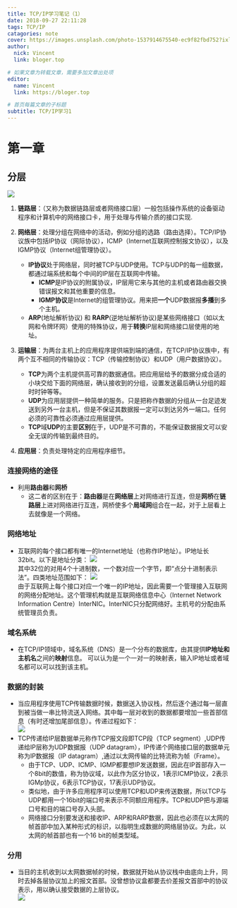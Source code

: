 ```yaml
---
title: TCP/IP学习笔记（1）
date: 2018-09-27 22:11:28
tags: TCP/IP
catagories: note
cover: https://images.unsplash.com/photo-1537914675540-ec9f82fbd752?ixlib=rb-0.3.5&ixid=eyJhcHBfaWQiOjEyMDd9&s=8f577e49d7737b80e76e2715fdfb1a93&auto=format&fit=crop&w=1000&q=60
author: 
  nick: Vincent
  link: bloger.top

# 如果文章为转载文章，需要多加文章出处项
editor:
  name: Vincent
  link: https://bloger.top

# 首页每篇文章的子标题
subtitle: TCP/IP学习1
---
```


# 第一章
## 分层
![](http://docs.52im.net/extend/docs/book/tcpip/vol1/1/images2/52im_1.png)  
1. **链路层**：（又称为数据链路层或者网络接口层）一般包括操作系统的设备驱动程序和计算机中的网络接口卡，用于处理与传输介质的接口实现.  

2. **网络层**：处理分组在网络中的活动，例如分组的选路（路由选择）。TCP/IP协议族中包括IP协议（网际协议），ICMP（Internet互联网控制报文协议），以及IGMP协议（Internet组管理协议）。
    - **IP协议**处于网络层，同时被TCP与UDP使用。TCP与UDP的每一组数据，都通过端系统和每个中间的IP层在互联网中传输。
        - **ICMP**是IP协议的附属协议，IP层用它来与其他的主机或者路由器交换错误报文和其他重要的信息。
        - **IGMP协议**是Internet的组管理协议。用来把**一个**UDP数据报**多播**到多个主机。
    - **ARP**(地址解析协议) 和 **RARP**(逆地址解析协议)是某些网络接口（如以太网和令牌环网）使用的特殊协议，用于**转换**IP层和网络接口层使用的地址。
3. **运输层**：为两台主机上的应用程序提供端到端的通信，在TCP/IP协议族中，有两个互不相同的传输协议：TCP（传输控制协议）和UDP（用户数据协议）。
    - **TCP**为两个主机提供高可靠的数据通信。把应用层给予的数据分成合适的小块交给下面的网络层，确认接收到的分组，设置发送最后确认分组的超时时钟等等。
    - **UDP**为应用层提供一种简单的服务。只是把称作数据的分组从一台足迹发送到另外一台主机，但是不保证其数据报一定可以到达另外一端口。任何必须的可靠性必须通过应用层提供。
    - **TCP**域**UDP**的主要**区别**在于，UDP是不可靠的，不能保证数据报文可以安全无误的传输到最终目的。
4. **应用层**：负责处理特定的应用程序细节。

### 连接网络的途径
- 利用**路由器**和**网桥**  
    - 这二者的区别在于：**路由器**是在**网络层**上对网络进行互连，但是**网桥**在**链路层**上进对网络进行互连，网桥使多个**局域网**组合在一起，对于上层看上去就像是一个网络。

### 网络地址  
- 互联网的每个接口都有唯一的Internet地址（也称作IP地址）。IP地址长32bit。以下是地址分类：
![](http://docs.52im.net/extend/docs/book/tcpip/vol1/1/images2/52im_5.png)  
其中32位的对用4个十进制数，一个数对应一个字节，即“点分十进制表示法”。四类地址范围如下：
![](http://docs.52im.net/extend/docs/book/tcpip/vol1/1/images2/52im_6.png)  
由于互联网上每个接口对应一个唯一的IP地址，因此需要一个管理接入互联网的网络分配地址。这个管理机构就是互联网络信息中心（Internet Network Information Centre）InterNIC。InterNIC只分配网络好。主机号的分配由系统管理员负责。

### 域名系统
- 在TCP/IP领域中，域名系统（DNS）是一个分布的数据库，由其提供**IP地址和主机名**之间的**映射**信息。
可以认为是一个一对一的映射表，输入IP地址或者域名都可以可以找到该主机。

### 数据的封装
- 当应用程序使用TCP传输数据时候，数据送入协议栈，然后逐个通过每一层直到被当做一串比特流送入网络。其中每一层对收到的数据都要增加一些首部信息（有时还增加尾部信息）。传递过程如下：  
![](http://docs.52im.net/extend/docs/book/tcpip/vol1/1/images2/52im_7.png)  
- TCP传递给IP层数据单元称作TCP报文段即TCP段（TCP segment）,UDP传递给IP层称为UDP数据报（UDP datagram），IP传递个网络接口层的数据单元称为IP数据报（IP datagram）,通过以太网传输的比特流称为帧（Frame）。
    - 由于TCP、UDP、ICMP、IGMP都要想IP发送数据，因此在IP首部存入一个8bit的数值，称为协议域，以此作为区分协议，1表示ICMP协议，2表示IGMp协议，6表示TCP协议，17表示UDP协议。
    - 类似地，由于许多应用程序可以使用TCP和UDP来传送数据，所以TCP与UDP都用一个16bit的端口号来表示不同额应用程序。TCP和UDP把与源端口号和目的端口号存入头部。
    - 网络接口分别要发送和接收IP、ARP和RARP数据，因此也必须在以太网的帧首部中加入某种形式的标识，以指明生成数据的网络层协议。为此，以太网的帧首部也有一个16 bit的帧类型域。

### 分用
- 当目的主机收到以太网数据帧的时候，数据就开始从协议栈中由底向上升，同时去掉各层协议加上的报文首部。没曾想协议盒都要去价差报文首部中的协议表示，用以确认接受数据的上层协议。  
![](http://docs.52im.net/extend/docs/book/tcpip/vol1/1/images2/52im_8.png)